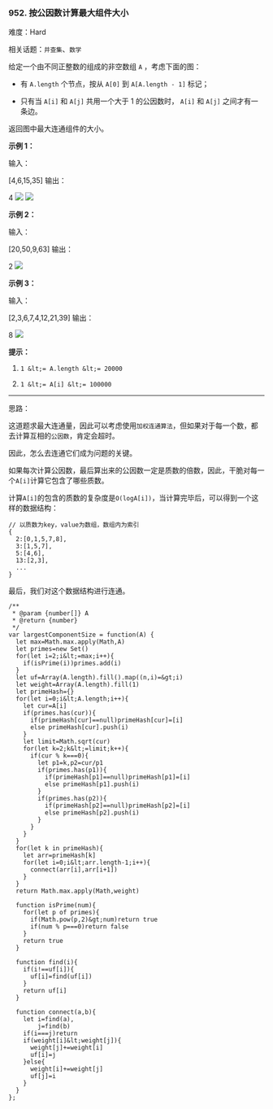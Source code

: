 ### 952. 按公因数计算最大组件大小

难度：Hard

相关话题：`并查集`、`数学`

给定一个由不同正整数的组成的非空数组  `A` ，考虑下面的图：





* 有 `A.length` 个节点，按从 `A[0]` 到 `A[A.length - 1]` 标记；

* 只有当  `A[i]`  和  `A[j]`  共用一个大于 1 的公因数时， `A[i]` 和  `A[j]`  之间才有一条边。





返回图中最大连通组件的大小。













 **示例 1：** 



输入：

[4,6,15,35]
输出：

4
![](https://assets.leetcode-cn.com/aliyun-lc-uploads/uploads/2018/12/01/ex1.png)
![](https://assets.leetcode-cn.com/aliyun-lc-upload/uploads/2018/12/01/ex1.png)



 **示例 2：** 



输入：

[20,50,9,63]
输出：

2
![](https://assets.leetcode-cn.com/aliyun-lc-upload/uploads/2018/12/01/ex2.png)



 **示例 3：** 



输入：

[2,3,6,7,4,12,21,39]
输出：

8
![](https://assets.leetcode-cn.com/aliyun-lc-upload/uploads/2018/12/01/ex3.png)







 **提示：** 





1.  `1 &lt;= A.length &lt;= 20000` 

2.  `1 &lt;= A[i] &lt;= 100000` 






-----

思路：

这道题求最大连通量，因此可以考虑使用`加权连通算法`，但如果对于每一个数，都去计算互相的`公因数`，肯定会超时。

因此，怎么去连通它们成为问题的关键。

如果每次计算公因数，最后算出来的公因数一定是质数的倍数，因此，干脆对每一个`A[i]`计算它包含了哪些质数。

计算`A[i]`的包含的质数的复杂度是`O(logA[i])`，当计算完毕后，可以得到一个这样的数据结构：

```
// 以质数为key，value为数组，数组内为索引
{
  2:[0,1,5,7,8],
  3:[1,5,7],
  5:[4,6],
  13:[2,3],
  ...
}
```

最后，我们对这个数据结构进行连通。



```
/**
 * @param {number[]} A
 * @return {number}
 */
var largestComponentSize = function(A) {
  let max=Math.max.apply(Math,A)
  let primes=new Set()
  for(let i=2;i&lt;=max;i++){
    if(isPrime(i))primes.add(i)
  }
  let uf=Array(A.length).fill().map((n,i)=&gt;i)
  let weight=Array(A.length).fill(1)
  let primeHash={}
  for(let i=0;i&lt;A.length;i++){
    let cur=A[i]
    if(primes.has(cur)){
      if(primeHash[cur]==null)primeHash[cur]=[i]
      else primeHash[cur].push(i)
    }
    let limit=Math.sqrt(cur)
    for(let k=2;k&lt;=limit;k++){
      if(cur % k===0){
        let p1=k,p2=cur/p1
        if(primes.has(p1)){
          if(primeHash[p1]==null)primeHash[p1]=[i]
          else primeHash[p1].push(i)          
        }
        if(primes.has(p2)){
          if(primeHash[p2]==null)primeHash[p2]=[i]
          else primeHash[p2].push(i)
        }
      }
    }
  }
  for(let k in primeHash){
    let arr=primeHash[k]
    for(let i=0;i&lt;arr.length-1;i++){
      connect(arr[i],arr[i+1])
    }
  }
  return Math.max.apply(Math,weight)
  
  function isPrime(num){
    for(let p of primes){
      if(Math.pow(p,2)&gt;num)return true
      if(num % p===0)return false
    }    
    return true
  }
  
  function find(i){
    if(i!==uf[i]){
      uf[i]=find(uf[i])
    }
    return uf[i]
  }
  
  function connect(a,b){
    let i=find(a),
        j=find(b)
    if(i===j)return
    if(weight[i]&lt;weight[j]){
      weight[j]+=weight[i]
      uf[i]=j
    }else{
      weight[i]+=weight[j]
      uf[j]=i
    }
  }
};



```
